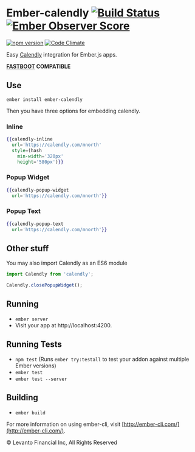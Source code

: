 # Ember-calendly [![Build Status](https://travis-ci.org/levanto-financial/ember-calendly.svg?branch=master)](https://travis-ci.org/levanto-financial/ember-calendly) [![Ember Observer Score](https://emberobserver.com/badges/ember-calendly.svg)](https://emberobserver.com/addons/ember-calendly)
 [![npm version](https://badge.fury.io/js/ember-calendly.svg)](https://badge.fury.io/js/ember-calendly) [![Code Climate](https://codeclimate.com/github/levanto-financial/ember-calendly/badges/gpa.svg)](https://codeclimate.com/github/levanto-financial/ember-calendly)

Easy [Calendly](https://calendly.com/) integration for Ember.js apps.

**[FASTBOOT](http://ember-fastboot.com) COMPATIBLE**

## Use

```
ember install ember-calendly
```

Then you have three options for embedding calendly.

### Inline

```hbs
{{calendly-inline
  url='https://calendly.com/mnorth'
  style=(hash
    min-width='320px'
    height='580px')}}
```

### Popup Widget

```hbs
{{calendly-popup-widget
  url='https://calendly.com/mnorth'}}
```


### Popup Text

```hbs
{{calendly-popup-text
  url='https://calendly.com/mnorth'}}
```

## Other stuff

You may also import Calendly as an ES6 module

```js
import Calendly from 'calendly';

Calendly.closePopupWidget();
```

## Running

* `ember server`
* Visit your app at http://localhost:4200.

## Running Tests

* `npm test` (Runs `ember try:testall` to test your addon against multiple Ember versions)
* `ember test`
* `ember test --server`

## Building

* `ember build`

For more information on using ember-cli, visit [http://ember-cli.com/](http://ember-cli.com/).

&copy; Levanto Financial Inc, All Rights Reserved
